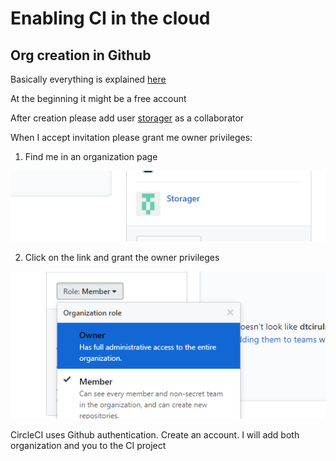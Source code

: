 # Enabling CI in the cloud

## Org creation in Github

Basically everything is explained [here](https://help.github.com/articles/creating-a-new-organization-from-scratch/)

At the beginning it might be a free account

After creation please add user [storager](https://github.com/Storager) as a collaborator

When I accept invitation please grant me owner privileges:

1. Find me in an organization page

![Me at the page](/img/gh-grant-perm-1.png)

2. Click on the link and grant the owner privileges

![Me as owner](/img/gh-grant-perm-2.png)

CircleCI uses Github authentication. Create an account. I will add both organization and you to the CI project